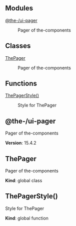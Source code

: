 <!--- Code generated by @the-/script-doc. DO NOT EDIT. -->

## Modules

<dl>
<dt><a href="#module_@the-/ui-pager">@the-/ui-pager</a></dt>
<dd><p>Pager of the-components</p>
</dd>
</dl>

## Classes

<dl>
<dt><a href="#ThePager">ThePager</a></dt>
<dd><p>Pager of the-components</p>
</dd>
</dl>

## Functions

<dl>
<dt><a href="#ThePagerStyle">ThePagerStyle()</a></dt>
<dd><p>Style for ThePager</p>
</dd>
</dl>

<a name="module_@the-/ui-pager"></a>

## @the-/ui-pager
Pager of the-components

**Version**: 15.4.2  
<a name="ThePager"></a>

## ThePager
Pager of the-components

**Kind**: global class  
<a name="ThePagerStyle"></a>

## ThePagerStyle()
Style for ThePager

**Kind**: global function
